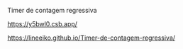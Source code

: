 Timer de contagem regressiva

https://y5bwl0.csb.app/

https://lineeiko.github.io/Timer-de-contagem-regressiva/
